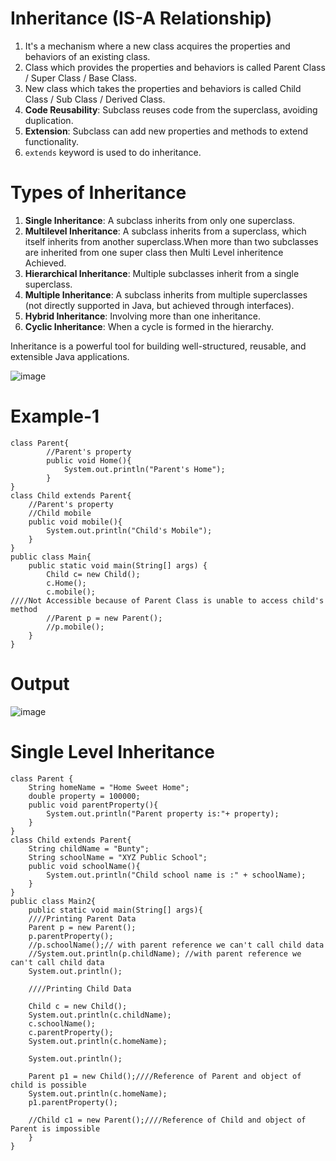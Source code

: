 # Inheritance (IS-A Relationship)

1. It's a mechanism where a new class acquires the properties and behaviors of an existing class.
2. Class which provides the properties and behaviors is called Parent Class / Super Class / Base Class.
3. New class which takes the properties and behaviors is called Child Class / Sub Class / Derived Class.
4. **Code Reusability**: Subclass reuses code from the superclass, avoiding duplication.
5. **Extension**: Subclass can add new properties and methods to extend functionality.
6. `extends` keyword is used to do inheritance.

# Types of Inheritance

1. **Single Inheritance**: A subclass inherits from only one superclass.
2. **Multilevel Inheritance**: A subclass inherits from a superclass, which itself inherits from another superclass.When more than two subclasses are inherited from one super class then Multi Level inheritence
                 Achieved.
4. **Hierarchical Inheritance**: Multiple subclasses inherit from a single superclass.
5. **Multiple Inheritance**: A subclass inherits from multiple superclasses (not directly supported in Java, but achieved through interfaces).
6. **Hybrid Inheritance**: Involving more than one inheritance.
7. **Cyclic Inheritance**: When a cycle is formed in the hierarchy.

Inheritance is a powerful tool for building well-structured, reusable, and extensible Java applications.

![image](https://github.com/user-attachments/assets/24b24005-c1fd-4ecc-94f2-e1ade43a73e3)

# Example-1
```
class Parent{
        //Parent's property
        public void Home(){
            System.out.println("Parent's Home");
        }
}
class Child extends Parent{
    //Parent's property
    //Child mobile
    public void mobile(){
        System.out.println("Child's Mobile");
    }
}
public class Main{
    public static void main(String[] args) {
        Child c= new Child();
        c.Home();
        c.mobile();
////Not Accessible because of Parent Class is unable to access child's method
        //Parent p = new Parent();
        //p.mobile();
    }
}
```
# Output
![image](https://github.com/user-attachments/assets/3cd8e5c3-3dd5-4713-bdb4-135aec8d2101)
# Single Level Inheritance
```
class Parent {
    String homeName = "Home Sweet Home";
    double property = 100000;
    public void parentProperty(){
        System.out.println("Parent property is:"+ property);
    }
}
class Child extends Parent{
    String childName = "Bunty";
    String schoolName = "XYZ Public School";
    public void schoolName(){
        System.out.println("Child school name is :" + schoolName);
    }
}
public class Main2{
    public static void main(String[] args){
    ////Printing Parent Data
    Parent p = new Parent();
    p.parentProperty();
    //p.schoolName();// with parent reference we can't call child data
    //System.out.println(p.childName); //with parent reference we can't call child data
    System.out.println();
    
    ////Printing Child Data

    Child c = new Child();
    System.out.println(c.childName);
    c.schoolName();
    c.parentProperty();
    System.out.println(c.homeName);

    System.out.println();
    
    Parent p1 = new Child();////Reference of Parent and object of child is possible
    System.out.println(c.homeName);
    p1.parentProperty();

    //Child c1 = new Parent();////Reference of Child and object of Parent is impossible
    }
}
```
